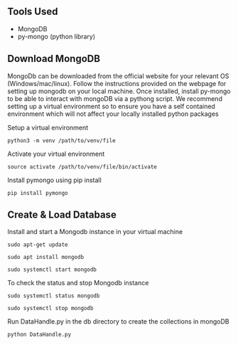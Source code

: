 ## Tools Used

* MongoDB
* py-mongo (python library)

## Download MongoDB 
MongoDb can be downloaded from the official website for your relevant OS (Windows/mac/linux). Follow the instructions provided on the webpage for setting up mongodb on your local machine. Once installed, install py-mongo to be able to interact with mongoDB via a pythong script.
We recommend setting up a virtual environment so to ensure you have a self contained environment which will not affect your locally installed python packages

Setup a virtual environment

`python3 -m venv /path/to/venv/file`

Activate your virtual environment

`source activate /path/to/venv/file/bin/activate`

Install pymongo using pip install

`pip install pymongo`

## Create & Load Database
Install and start a Mongodb instance in your virtual machine

`sudo apt-get update`

`sudo apt install mongodb`

`sudo systemctl start mongodb`


To check the status and stop Mongodb instance

`sudo systemctl status mongodb`

`sudo systemctl stop mongodb`

Run DataHandle.py in the db directory to create the collections in mongoDB

`python DataHandle.py`

